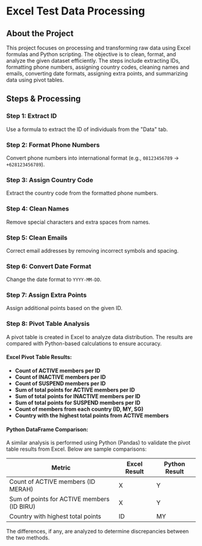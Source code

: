 # Excel Test Data Processing

## About the Project
This project focuses on processing and transforming raw data using Excel formulas and Python scripting. The objective is to clean, format, and analyze the given dataset efficiently. The steps include extracting IDs, formatting phone numbers, assigning country codes, cleaning names and emails, converting date formats, assigning extra points, and summarizing data using pivot tables.

## Steps & Processing
### Step 1: Extract ID
Use a formula to extract the ID of individuals from the "Data" tab.

### Step 2: Format Phone Numbers
Convert phone numbers into international format (e.g., `08123456789` → `+628123456789`).

### Step 3: Assign Country Code
Extract the country code from the formatted phone numbers.

### Step 4: Clean Names
Remove special characters and extra spaces from names.

### Step 5: Clean Emails
Correct email addresses by removing incorrect symbols and spacing.

### Step 6: Convert Date Format
Change the date format to `YYYY-MM-DD`.

### Step 7: Assign Extra Points
Assign additional points based on the given ID.

### Step 8: Pivot Table Analysis
A pivot table is created in Excel to analyze data distribution. The results are compared with Python-based calculations to ensure accuracy.

#### Excel Pivot Table Results:
- **Count of ACTIVE members per ID**
- **Count of INACTIVE members per ID**
- **Count of SUSPEND members per ID**
- **Sum of total points for ACTIVE members per ID**
- **Sum of total points for INACTIVE members per ID**
- **Sum of total points for SUSPEND members per ID**
- **Count of members from each country (ID, MY, SG)**
- **Country with the highest total points from ACTIVE members**

#### Python DataFrame Comparison:
A similar analysis is performed using Python (Pandas) to validate the pivot table results from Excel. Below are sample comparisons:

| Metric | Excel Result | Python Result |
|--------|-------------|--------------|
| Count of ACTIVE members (ID MERAH) | X | Y |
| Sum of points for ACTIVE members (ID BIRU) | X | Y |
| Country with highest total points | ID | MY |

The differences, if any, are analyzed to determine discrepancies between the two methods.
